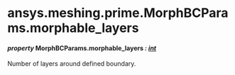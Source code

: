 <a id="ansys-meshing-prime-morphbcparams-morphable-layers"></a>

# ansys.meshing.prime.MorphBCParams.morphable_layers

<a id="ansys.meshing.prime.MorphBCParams.morphable_layers"></a>

#### *property* MorphBCParams.morphable_layers *: [int](https://docs.python.org/3.11/library/functions.html#int)*

Number of layers around defined boundary.

<!-- !! processed by numpydoc !! -->
